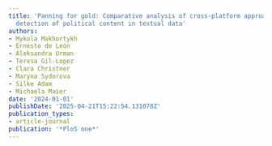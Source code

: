 ```yaml
---
title: 'Panning for gold: Comparative analysis of cross-platform approaches for automated
  detection of political content in textual data'
authors:
- Mykola Makhortykh
- Ernesto de León
- Aleksandra Urman
- Teresa Gil-Lopez
- Clara Christner
- Maryna Sydorova
- Silke Adam
- Michaela Maier
date: '2024-01-01'
publishDate: '2025-04-21T15:22:54.131078Z'
publication_types:
- article-journal
publication: '*PloS one*'
---
```

